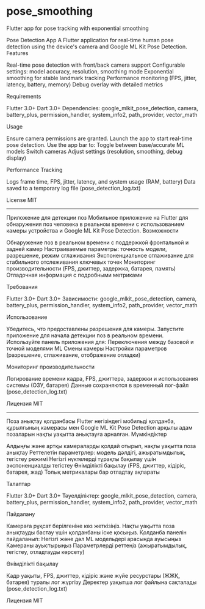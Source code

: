 # pose_smoothing
Flutter app for pose tracking with exponential smoothing

Pose Detection App
A Flutter application for real-time human pose detection using the device's camera and Google ML Kit Pose Detection.
Features

Real-time pose detection with front/back camera support
Configurable settings: model accuracy, resolution, smoothing mode
Exponential smoothing for stable landmark tracking
Performance monitoring (FPS, jitter, latency, battery, memory)
Debug overlay with detailed metrics

Requirements

Flutter 3.0+
Dart 3.0+
Dependencies: google_mlkit_pose_detection, camera, battery_plus, permission_handler, system_info2, path_provider, vector_math

Usage

Ensure camera permissions are granted.
Launch the app to start real-time pose detection.
Use the app bar to:
Toggle between base/accurate ML models
Switch cameras
Adjust settings (resolution, smoothing, debug display)

Performance Tracking

Logs frame time, FPS, jitter, latency, and system usage (RAM, battery)
Data saved to a temporary log file (pose_detection_log.txt)

License
MIT

-------------------------------------------------------------------------------------------------------------------------
Приложение для детекции поз
Мобильное приложение на Flutter для обнаружения поз человека в реальном времени с использованием камеры устройства и Google ML Kit Pose Detection.
Возможности

Обнаружение поз в реальном времени с поддержкой фронтальной и задней камер
Настраиваемые параметры: точность модели, разрешение, режим сглаживания
Экспоненциальное сглаживание для стабильного отслеживания ключевых точек
Мониторинг производительности (FPS, джиттер, задержка, батарея, память)
Отладочная информация с подробными метриками

Требования

Flutter 3.0+
Dart 3.0+
Зависимости: google_mlkit_pose_detection, camera, battery_plus, permission_handler, system_info2, path_provider, vector_math

Использование

Убедитесь, что предоставлены разрешения для камеры.
Запустите приложение для начала детекции поз в реальном времени.
Используйте панель приложения для:
Переключения между базовой и точной моделями ML
Смены камеры
Настройки параметров (разрешение, сглаживание, отображение отладки)

Мониторинг производительности

Логирование времени кадра, FPS, джиттера, задержки и использования системы (ОЗУ, батарея)
Данные сохраняются в временный лог-файл (pose_detection_log.txt)

Лицензия
MIT

-------------------------------------------------------------------------------------------------------------------------
Поза анықтау қолданбасы
Flutter негізіндегі мобильді қолданба, құрылғының камерасы мен Google ML Kit Pose Detection арқылы адам позаларын нақты уақытта анықтауға арналған.
Мүмкіндіктер

Алдыңғы және артқы камераларды қолдай отырып, нақты уақытта поза анықтау
Реттелетін параметрлер: модель дәлдігі, ажыратымдылық, тегістеу режимі
Негізгі нүктелерді тұрақты бақылау үшін экспоненциалды тегістеу
Өнімділікті бақылау (FPS, джиттер, кідіріс, батарея, жад)
Толық метрикалары бар отладтау ақпараты

Талаптар

Flutter 3.0+
Dart 3.0+
Тәуелділіктер: google_mlkit_pose_detection, camera, battery_plus, permission_handler, system_info2, path_provider, vector_math

Пайдалану

Камераға рұқсат берілгеніне көз жеткізіңіз.
Нақты уақытта поза анықтауды бастау үшін қолданбаны іске қосыңыз.
Қолданба панелін пайдаланып:
Негізгі және дәл ML модельдері арасында ауысыңыз
Камераны ауыстырыңыз
Параметрлерді реттеңіз (ажыратымдылық, тегістеу, отладтауды көрсету)



Өнімділікті бақылау

Кадр уақыты, FPS, джиттер, кідіріс және жүйе ресурстары (ЖЖҚ, батарея) туралы лог жүргізу
Деректер уақытша лог файлына сақталады (pose_detection_log.txt)

Лицензия
MIT

